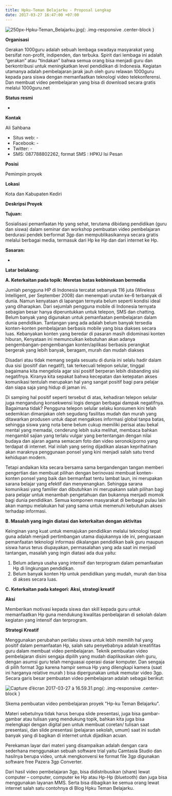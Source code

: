 ```yaml
---
title: Hpku-Teman Belajarku - Proposal Lengkap
date: 2017-03-27 16:47:00 +07:00
---
```


![250px-Hpku-Teman_Belajarku.jpg](/uploads/250px-Hpku-Teman_Belajarku.jpg){: .img-responsive .center-block }

**Organisasi**

Gerakan 1000guru adalah sebuah lembaga swadaya masyarakat yang bersifat non-profit, indipenden, dan terbuka. Spirit dari lembaga ini adalah “gerakan” atau “tindakan” bahwa semua orang bisa menjadi guru dan berkontribusi untuk meningkatkan level pendidikan di Indonesia. Kegiatan utamanya adalah pembelajaran jarak jauh oleh guru relawan 1000guru kepada para siswa dengan memanfaatkan teknologi video telekonferensi. Dan membuat video pembelajaran yang bisa di download secara gratis melalui 1000guru.net

**Status resmi**

-

**Kontak**

Ali Sahbana

* Situs web: -
* Facebook: -
* Twitter: -
* SMS: 087788802262, format SMS : HPKU <spasi> Isi Pesan

**Posisi**

Pemimpin proyek

**Lokasi**

Kota dan Kabupaten Kediri

**Deskripsi Proyek**

**Tujuan:**

Sosialisasi pemanfaatan Hp yang sehat, terutama dibidang pendidikan (guru dan siswa) dalam seminar dan workshop pembuatan video pembelajaran berdurasi pendek berformat 3gp dan mempublikasikannya secara gratis melalui berbagai media, termasuk dari Hp ke Hp dan dari internet ke Hp.

**Sasaran:**

-

**Latar belakang:**

**A. Keterkaitan pada topik: Meretas batas kebhinekaan bermedia**

  Jumlah pengguna HP di Indonesia tercatat sebanyak 116 juta (Wireless Intelligent, per September 2008) dan menempati urutan ke-6 terbanyak di dunia. Namun kenyataan di lapangan ternyata belum seperti kondisi ideal yang diharapkan. Dari sejumlah pengguna mobile di Indonesia ternyata sebagian besar hanya diperuntukkan untuk telepon, SMS dan chatting. Belum banyak yang digunakan untuk pemanfaatan pembelajaran dalam dunia pendidikan. Tantangan yang ada adalah belum banyak tersedia konten-konten pembelajaran berbasis mobile yang bisa diakses secara luas. Kebanyakan konten yang beredar di pasaran masih didominasi konten hiburan, Kenyataan ini memunculkan kebutuhan akan adanya pengembangan-pengembangan konten/aplikasi berbasis perangkat bergerak yang lebih banyak, beragam, murah dan mudah diakses

  Disadari atau tidak memang segala sesuatu di dunia ini selalu hadir dalam dua sisi (positif dan negatif), tak terkecuali telepon selular, tinggal bagaimana kita mengelola agar sisi positif berperan lebih disbanding sisi negatifnya. Kiranya kita sepakat bahwa kecepatan dan ketepatan akses komunikasi tentulah merupakan hal yang sangat positif bagi para pelajar dan siapa saja yang hidup di jaman ini.

  Di samping hal positif seperti tersebut di atas, kehadiran telepon selular juga mengandung konsekwensi logis dengan berbagai dampak negatifnya. Bagaimana tidak? Pengguna telepon selular selaku konsumen kini telah sedemikian dimanjakan oleh segudang fasilitas mudah dan murah yang ditawarkan produsen untuk dapat mengakses informasi global tanpa batas, sehingga siswa yang nota bene belum cukup memiliki perisai atau bekal mental yang memadai, cenderung lebih suka melihat, membaca bahkan mengambil sajian yang terlalu vulgar yang bertentangan dengan nilai budaya dan ajaran agama semacam foto dan video seronok/porno yang terdapat di internet. Hal inilah yang sering dijadikan alasan keprihatinan akan maraknya penggunaan ponsel yang kini menjadi salah satu trend kehidupan modern.

  Tetapi andaikan kita secara bersama sama bergandengan tangan memberi pengertian dan membuat pilihan dengan berinovasi membuat konten-konten ponsel yang baik dan bermanfaat tentu lambat laun, ini merupakan sarana belajar yang efektif dan menyenangkan. Sehingga sarana komunikasi yang familier dan dibutuhkan ini merupakann salah pilihan bagi para pelajar untuk menambah pengetahuan dan bukannya menjadi momok bagi dunia pendidikan. Semua komponen masyarakat di berbagai pulau lain akan mampu melakukan hal yang sama untuk memenuhi kebutuhan akses terhadap informasi.

**B. Masalah yang ingin diatasi dan keterkaitan dengan aktivitas**

  Keinginan yang kuat untuk memajukan pendidikan melalui teknologi tepat guna adalah menjadi pertimbangan utama diajukannya ide ini, penguasaan pemanfaatan teknologi informasi dikalangan pendidikan baik guru maupun siswa harus terus diupayakan, permasalahan yang ada saat ini menjadi tantangan, masalah yang ingin diatasi ada dua yaitu:

1. Belum adanya usaha yang intensif dan terprogram dalam pemanfaatan Hp di lingkungan pendidikan.
2. Belum banyak konten Hp untuk pendidikan yang mudah, murah dan bisa di akses secara luas.

**C. Keterkaitan pada kategori: Aksi, strategi kreatif**

  **Aksi**

  Memberikan motivasi kepada siswa dan skill kepada guru untuk memanfaatkan Hp guna mendukung kwalitas penbelajaran di sekolah dalam kegiatan yang intensif dan terprogram.

  **Strategi Kreatif**

  Menggunakan perubahan perilaku siswa untuk lebih memilih hal yang positif dalam pemanfaatan Hp, salah satu penyebabnya adalah kreatifitas guru dalam membuat video pembelajaran. Teknik pembuatan video pembelajaran disini sengaja dipilih yang mudah diaplikasikan oleh guru, dengan asumsi guru telah menguasai operasi dasar komputer. Dan sengaja di pilih format 3gp karena hampir semua Hp yang dilengkapi kamera (saat ini harganya relative murah ) bisa dipergunakan untuk memutar video 3gp. Secara garis besar pembuatan video pembelajaran adalah sebagai berikut:

![Capture d’écran 2017-03-27 à 16.59.31.png](/uploads/Capture%20d%E2%80%99%C3%A9cran%202017-03-27%20%C3%A0%2016.59.31.png){: .img-responsive .center-block }

Skema pembuatan video pembelajaran proyek "Hp-ku Teman Belajarku".

  Materi sebetulnya tidak harus berupa slide presentasi, juga bisa gambar-gambar atau tulisan yang mendukung topik, bahkan kita juga bisa melengkapi dengan digital pen untuk membuat coretan/ tulisan saat presentasi, dan slide presentasi (pelajaran sekolah, umum) saat ini sudah banyak yang di bagikan di internet untuk dijadikan acuan.

  Perekaman layar dari materi yang disampaikan adalah dengan cara sederhana menggunakan sebuah software trial yaitu Camtasia Studio dan hasilnya berupa video, untuk mengkonversi ke format file 3gp digunakan software free Pazera 3gp Converter.

  Dari hasil video pembelajaran 3gp, bisa didistribusikan (share) lewat computer – computer, computer ke Hp atau Hp-Hp (bluetooth) dan juga bisa menggunakan layanan MMS. Serta bisa dibagikan ke semua orang lewat internet salah satu contohnya di Blog Hpku Teman Belajarku.